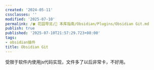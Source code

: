 ```yaml
---
created: '2024-05-11'
cssclasses: ''
modified: '2025-07-10'
permalink: /🍀 花园导览/🧰 本库指南/Obsidian/Plugins/Obsidian Git.md
publish: true
published: '2025-07-10T21:57:29.723+08:00'
tags:
- obsidian插件
title: Obsidian Git
---
```

受限于软件内使用js代码实现，文件多了以后非常卡，不好用。
